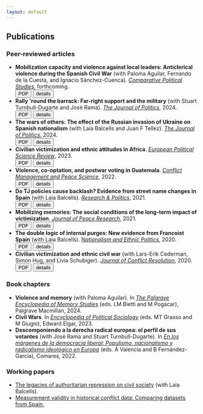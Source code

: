 ```yaml
---
layout: default
---
```


## Publications

### Peer-reviewed articles

* **Mobilization capacity and violence against local leaders: Anticlerical violence during the Spanish Civil War** (with Paloma Aguilar, Fernando de la Cuesta, and Ignacio Sánchez-Cuenca). [*Comparative Political Studies*](https://doi.org/10.1177/00104140241269894), forthcoming. <br/><a href="https://nbviewer.org/github/franvillamil/franvillamil.github.io/blob/master/files/pubs/2024_Aguilar_etal_preprint.pdf" target="_blank"><button type="button button1">PDF</button></a> <a href="./pubs/2024_aguilar_et_al.html"><button type="button button1">details</button></a>
* **Rally 'round the barrack: Far-right support and the military** (with Stuart Turnbull-Dugarte and José Rama). [*The Journal of Politics*](https://doi.org/10.1086/727598), 2024. <br/><a href="https://nbviewer.org/github/franvillamil/franvillamil.github.io/blob/master/files/pubs/2023_Villamil_TurnbullDugarte_Rama_preprint.pdf" target="_blank"><button type="button button1">PDF</button></a> <a href="./pubs/2024_villamil_turnbulldugarte_rama.html"><button type="button button1">details</button></a>
* **The wars of others: The effect of the Russian invasion of Ukraine on Spanish nationalism** (with Laia Balcells and Juan F Tellez). [*The Journal of Politics*](https://doi.org/10.1086/726939), 2024. <br/><a href="https://nbviewer.org/github/franvillamil/franvillamil.github.io/blob/master/files/pubs/2023_Balcells_Tellez_Villamil_preprint.pdf" target="_blank"><button type="button button1">PDF</button></a> <a href="./pubs/2024_balcells_tellez_villamil.html"><button type="button button1">details</button></a>
* **Civilian victimization and ethnic attitudes in Africa**. [*European Political Science Review*](https://doi.org/10.1017/S1755773923000097), 2023. <br/><a href="https://www.cambridge.org/core/services/aop-cambridge-core/content/view/973528557583A9CB9A401109A6F15C20/S1755773923000097a.pdf/civilian-victimization-and-ethnic-attitudes-in-africa.pdf" target="_blank"><button type="button button1">PDF</button></a> <a href="./pubs/2023_villamil.html"><button type="button button1">details</button></a>
* **Violence, co-optation, and postwar voting in Guatemala**. [*Conflict Management and Peace Science*](https://doi.org/10.1177/07388942211066539), 2022. <br/><a href="https://nbviewer.org/github/franvillamil/legacies_guatemala/blob/master/writing/preprint.pdf" target="_blank"><button type="button button1">PDF</button></a> <a href="./pubs/2022_villamil.html"><button type="button button1">details</button></a>
* **Do TJ policies cause backlash? Evidence from street name changes in Spain** (with Laia Balcells). [*Research & Politics*](https://doi.org/10.1177/20531680211058550), 2021. <br/><a href="https://journals.sagepub.com/doi/pdf/10.1177/20531680211058550" target="_blank"><button type="button button1">PDF</button></a> <a href="./pubs/2021_villamil_balcells.html"><button type="button button1">details</button></a>
* **Mobilizing memories: The social conditions of the long-term impact of victimization**. [*Journal of Peace Research*](https://doi.org/10.1177/0022343320912816), 2021. <br/><a href="https://nbviewer.org/github/franvillamil/franvillamil.github.io/blob/master/files/pubs/2021_Villamil_preprint.pdf" target="_blank"><button type="button button1">PDF</button></a> <a href="./pubs/2021_villamil.html"><button type="button button1">details</button></a>
* **The double logic of internal purges: New evidence from Francoist Spain** (with Laia Balcells). [*Nationalism and Ethnic Politics*](https://doi.org/10.1080/13537113.2020.1795451), 2020. <br/><a href="https://nbviewer.org/github/franvillamil/franvillamil.github.io/blob/master/files/pubs/2020_Balcells_Villamil_preprint.pdf" target="_blank"><button type="button button1">PDF</button></a> <a href="./pubs/2020_balcells_villamil.html"><button type="button button1">details</button></a>
* **Civilian victimization and ethnic civil war** (with Lars-Erik Cederman, Simon Hug, and Livia Schubiger). [*Journal of Conflict Resolution*](https://doi.org/10.1177/0022002719898873), 2020. <br/><a href="https://nbviewer.org/github/franvillamil/franvillamil.github.io/blob/master/files/pubs/2020_Cederman_etal_preprint.pdf" target="_blank"><button type="button button1">PDF</button></a> <a href="./pubs/2020_cederman_et_al.html"><button type="button button1">details</button></a>

### Book chapters

* **Violence and memory** (with Paloma Aguilar). In [*The Palgrave Encyclopedia of Memory Studies*](https://doi.org/10.1007/978-3-030-93789-8_49-1) (eds. LM Bietti and M Pogacar), Palgrave Macmillan, 2024.
* **Civil Wars**. In [*Encyclopedia of Political Sociology*](https://doi.org/10.4337/9781803921235.00020) (eds. MT Grasso and M Giugni), Edward Elgar, 2023.
* **Descomponiendo a la derecha radical europea: el perfil de sus votantes** (with José Rama and Stuart Turnbull-Dugarte). In [*En los márgenes de la democracia liberal: Populismo, nacionalismo y radicalismo ideológico en Europa*](https://www.comares.com/libro/en-los-margenes-de-la-democracia-liberal_143816/) (eds. Á Valencia and B Fernández-García), Comares, 2022.

### Working papers

* [The legacies of authoritarian repression on civil society](https://doi.org/10.35188/UNU-WIDER/2023/309-3) (with Laia Balcells).
* [Measurement validity in historical conflict data: Comparing datasets from Spain.](https://osf.io/c6wgk/)